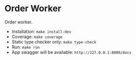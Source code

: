 # Order Worker

Order worker.

 - Installation: `make install-dev`
 - Coverage: `make coverage`
 - Static type checker only: `make type-check`
 - Run: `make run`
 - App swagger will be available: `http://127.0.0.1:8000/docs`
